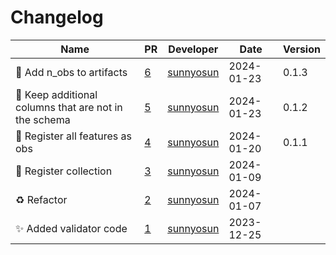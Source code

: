 # Changelog

<!-- prettier-ignore -->
Name | PR | Developer | Date | Version
--- | --- | --- | --- | ---
🎨 Add n_obs to artifacts | [6](https://github.com/laminlabs/cellxgene-lamin-validator/pull/6) | [sunnyosun](https://github.com/sunnyosun) | 2024-01-23 | 0.1.3
🎨 Keep additional columns that are not in the schema | [5](https://github.com/laminlabs/cellxgene-lamin-validator/pull/5) | [sunnyosun](https://github.com/sunnyosun) | 2024-01-23 | 0.1.2
🎨 Register all features as obs | [4](https://github.com/laminlabs/cellxgene-lamin-validator/pull/4) | [sunnyosun](https://github.com/sunnyosun) | 2024-01-20 | 0.1.1
🎨 Register collection | [3](https://github.com/laminlabs/cellxgene-lamin-validator/pull/3) | [sunnyosun](https://github.com/sunnyosun) | 2024-01-09 |
♻️ Refactor | [2](https://github.com/laminlabs/cellxgene-lamin-validator/pull/2) | [sunnyosun](https://github.com/sunnyosun) | 2024-01-07 |
✨ Added validator code | [1](https://github.com/laminlabs/cellxgene-lamin-validator/pull/1) | [sunnyosun](https://github.com/sunnyosun) | 2023-12-25 |
